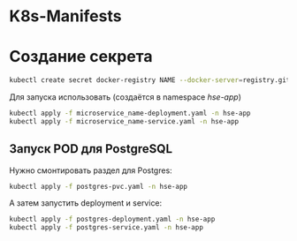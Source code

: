 # K8s-Manifests

# Создание секрета

```sh
kubectl create secret docker-registry NAME --docker-server=registry.gitlab.com/hse_students/hse_ramus/core --docker-username=USERNAME --docker-password=PASSWORD -n -hse-app
```

Для запуска использовать (создаётся в namespace *hse-app*)
```sh
kubectl apply -f microservice_name-deployment.yaml -n hse-app
kubectl apply -f microservice_name-service.yaml -n hse-app
```

## Запуск POD для PostgreSQL

Нужно смонтировать раздел для Postgres:

```sh
kubectl apply -f postgres-pvc.yaml -n hse-app
```
А затем запустить deployment и service:

```sh
kubectl apply -f postgres-deployment.yaml -n hse-app
kubectl apply -f postgres-service.yaml -n hse-app
```

